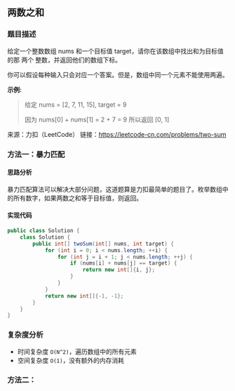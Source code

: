 ## 两数之和

### 题目描述

给定一个整数数组 nums 和一个目标值 target，请你在该数组中找出和为目标值的那 两个 整数，并返回他们的数组下标。

你可以假设每种输入只会对应一个答案。但是，数组中同一个元素不能使用两遍。

**示例:**

> 给定 nums = [2, 7, 11, 15], target = 9
>
> 因为 nums[0] + nums[1] = 2 + 7 = 9
所以返回 [0, 1]

来源：力扣（LeetCode）
链接：https://leetcode-cn.com/problems/two-sum

### 方法一：暴力匹配

#### 思路分析

暴力匹配算法可以解决大部分问题，这道题算是力扣最简单的题目了。枚举数组中的所有数字，如果两数之和等于目标值，则返回。

#### 实现代码

```java
public class Solution {
    class Solution {
        public int[] twoSum(int[] nums, int target) {
            for (int i = 0; i < nums.length; ++i) {
                for (int j = i + 1; j < nums.length; ++j) {
                    if (nums[i] + nums[j] == target) {
                        return new int[]{i, j};
                    }
                }
            }
            return new int[]{-1, -1};
        }
    }
}
```

### 复杂度分析

- 时间复杂度 `O(N^2)`，遍历数组中的所有元素
- 空间复杂度 `O(1)`，没有额外的内存消耗

### 方法二：